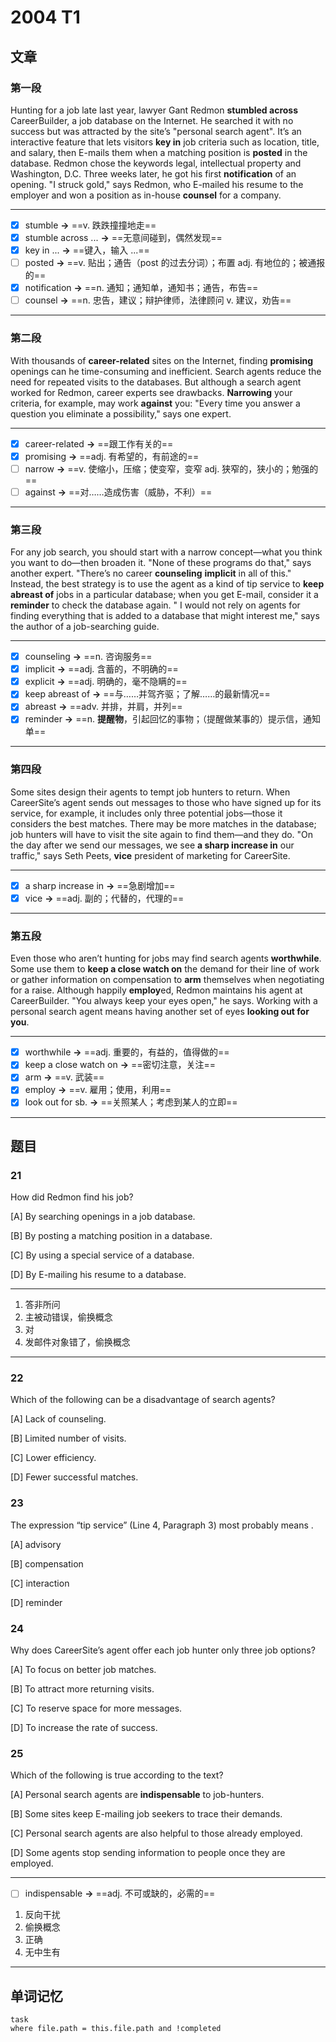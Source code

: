 # 2004 T1

## 文章

### 第一段

Hunting for a job late last year, lawyer Gant Redmon **stumbled across** CareerBuilder, a job database on the Internet. He searched it with no success but was attracted by the site’s "personal search agent". It’s an interactive feature that lets visitors **key in** job criteria such as location, title, and salary, then E-mails them when a matching position is **posted** in the database. Redmon chose the keywords legal, intellectual property and Washington, D.C. Three weeks later, he got his first **notification** of an opening. "I struck gold," says Redmon, who E-mailed his resume to the employer and won a position as in-house **counsel** for a company.

---

- [x] stumble **→** ==v. 跌跌撞撞地走==
- [x] stumble across ...  **→** ==无意间碰到，偶然发现==
- [x] key in ...  **→** ==键入，输入 ...==
- [ ] posted **→** ==v. 贴出；通告（post 的过去分词）；布置 adj. 有地位的；被通报的==
- [x] notification **→** ==n. 通知；通知单，通知书；通告，布告==
- [ ] counsel **→** ==n. 忠告，建议；辩护律师，法律顾问 v. 建议，劝告==

---

### 第二段

With thousands of **career-related** sites on the Internet, finding **promising** openings can he time-consuming and inefficient. Search agents reduce the need for repeated visits to the databases. But although a search agent worked for Redmon, career experts see drawbacks. **Narrowing** your criteria, for example, may work **against** you: "Every time you answer a question you eliminate a possibility," says one expert.

---

- [x] career-related **→** ==跟工作有关的==
- [x] promising **→** ==adj. 有希望的，有前途的==
- [ ] narrow **→** ==v. 使缩小，压缩；使变窄，变窄 adj. 狭窄的，狭小的；勉强的==
- [ ] against **→** ==对……造成伤害（威胁，不利）==

---

### 第三段

For any job search, you should start with a narrow concept—what you think you want to do—then broaden it. "None of these programs do that," says another expert. "There’s no career **counseling** **implicit** in all of this." Instead, the best strategy is to use the agent as a kind of tip service to **keep abreast of** jobs in a particular database; when you get E-mail, consider it a **reminder** to check the database again. " I would not rely on agents for finding everything that is added to a database that might interest me," says the author of a job-searching guide.

---

- [x] counseling **→** ==n. 咨询服务==
- [x] implicit **→** ==adj. 含蓄的，不明确的==
- [x] explicit **→** ==adj. 明确的，毫不隐瞒的==
- [x] keep abreast of **→** ==与……并驾齐驱；了解……的最新情况==
- [x] abreast **→** ==adv. 并排，并肩，并列==
- [x] reminder **→** ==n. **提醒物**，引起回忆的事物；（提醒做某事的）提示信，通知单==

---

### 第四段

Some sites design their agents to tempt job hunters to return. When CareerSite’s agent sends out messages to those who have signed up for its service, for example, it includes only three potential jobs—those it considers the best matches. There may be more matches in the database; job hunters will have to visit the site again to find them—and they do. "On the day after we send our messages, we see **a sharp increase in** our traffic," says Seth Peets, **vice** president of marketing for CareerSite. 

---

- [x] a sharp increase in **→** ==急剧增加==
- [x] vice **→** ==adj. 副的；代替的，代理的==

---

### 第五段

Even those who aren’t hunting for jobs may find search agents **worthwhile**. Some use them to **keep a close watch on** the demand for their line of work or gather information on compensation to **arm** themselves when negotiating for a raise. Although happily **employ**ed, Redmon maintains his agent at CareerBuilder. "You always keep your eyes open," he says. Working with a personal search agent means having another set of eyes **looking out for you**.

---

- [x] worthwhile **→** ==adj. 重要的，有益的，值得做的==
- [x] keep a close watch on **→** ==密切注意，关注==
- [x] arm **→** ==v. 武装==
- [x] employ **→** ==v. 雇用；使用，利用==
- [x] look out for sb. **→** ==关照某人；考虑到某人的立即==

---

## 题目

### 21

How did Redmon find his job?

[A] By searching openings in a job database.

[B] By posting a matching position in a database. 

[C] By using a special service of a database.

[D] By E-mailing his resume to a database.

---

1. 答非所问
2. 主被动错误，偷换概念
3. 对
4. 发邮件对象错了，偷换概念

---

### 22

Which of the following can be a disadvantage of search agents? 

[A] Lack of counseling.

[B] Limited number of visits. 

[C] Lower efficiency.

[D] Fewer successful matches.

### 23

The expression “tip service” (Line 4, Paragraph 3) most probably means . 

[A] advisory

[B] compensation 

[C] interaction 

[D] reminder

### 24

Why does CareerSite’s agent offer each job hunter only three job options? 

[A] To focus on better job matches.

[B] To attract more returning visits.

[C] To reserve space for more messages. 

[D] To increase the rate of success.

### 25

Which of the following is true according to the text?

[A] Personal search agents are **indispensable** to job-hunters.

[B] Some sites keep E-mailing job seekers to trace their demands.

[C] Personal search agents are also helpful to those already employed.

[D] Some agents stop sending information to people once they are employed.

---

- [ ] indispensable **→** ==adj. 不可或缺的，必需的==
1. 反向干扰
2. 偷换概念
3. 正确
4. 无中生有

---

## 单词记忆

```dataview
task
where file.path = this.file.path and !completed
```